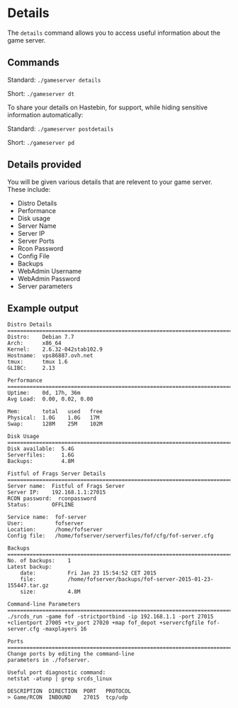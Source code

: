# Details

The `details` command allows you to access useful information about the game server.

## Commands

Standard: `./gameserver details`

Short: `./gameserver dt`

To share your details on Hastebin, for support, while hiding sensitive information automatically:

Standard: `./gameserver postdetails`

Short: `./gameserver pd`

## Details provided

You will be given various details that are relevent to your game server. These include:

* Distro Details
* Performance
* Disk usage
* Server Name
* Server IP
* Server Ports
* Rcon Password
* Config File
* Backups
* WebAdmin Username
* WebAdmin Password
* Server parameters

## Example output

```text
Distro Details
===============================================================================================================================================================
Distro:    Debian 7.7
Arch:      x86_64
Kernel:    2.6.32-042stab102.9
Hostname:  vps86887.ovh.net
tmux:      tmux 1.6
GLIBC:     2.13

Performance
===============================================================================================================================================================
Uptime:    0d, 17h, 36m
Avg Load:  0.00, 0.02, 0.00

Mem:       total   used   free
Physical:  1.0G    1.0G   17M
Swap:      128M    25M    102M

Disk Usage
===============================================================================================================================================================
Disk available:  5.4G
Serverfiles:     1.6G
Backups:         4.8M

Fistful of Frags Server Details
===============================================================================================================================================================
Server name:  Fistful of Frags Server
Server IP:    192.168.1.1:27015
RCON password:  rconpassword
Status:       OFFLINE

Service name:  fof-server
User:          fofserver
Location:      /home/fofserver
Config file:   /home/fofserver/serverfiles/fof/cfg/fof-server.cfg

Backups
===============================================================================================================================================================
No. of backups:    1
Latest backup:
    date:          Fri Jan 23 15:54:52 CET 2015
    file:          /home/fofserver/backups/fof-server-2015-01-23-155447.tar.gz
    size:          4.8M

Command-line Parameters
===============================================================================================================================================================
./srcds_run -game fof -strictportbind -ip 192.168.1.1 -port 27015 +clientport 27005 +tv_port 27020 +map fof_depot +servercfgfile fof-server.cfg -maxplayers 16

Ports
===============================================================================================================================================================
Change ports by editing the command-line
parameters in ./fofserver.

Useful port diagnostic command:
netstat -atunp | grep srcds_linux

DESCRIPTION  DIRECTION  PORT   PROTOCOL
> Game/RCON  INBOUND    27015  tcp/udp
```

